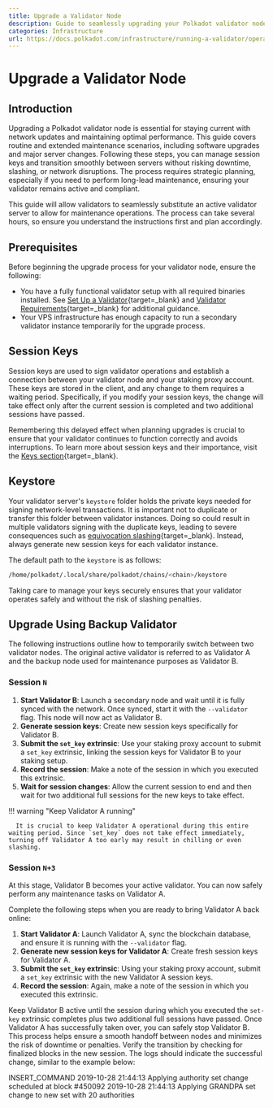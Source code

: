 ```yaml
---
title: Upgrade a Validator Node
description: Guide to seamlessly upgrading your Polkadot validator node, managing session keys, and executing server maintenance while avoiding downtime and slashing risks.
categories: Infrastructure
url: https://docs.polkadot.com/infrastructure/running-a-validator/operational-tasks/upgrade-your-node/
---
```


# Upgrade a Validator Node

## Introduction

Upgrading a Polkadot validator node is essential for staying current with network updates and maintaining optimal performance. This guide covers routine and extended maintenance scenarios, including software upgrades and major server changes. Following these steps, you can manage session keys and transition smoothly between servers without risking downtime, slashing, or network disruptions. The process requires strategic planning, especially if you need to perform long-lead maintenance, ensuring your validator remains active and compliant.

This guide will allow validators to seamlessly substitute an active validator server to allow for maintenance operations. The process can take several hours, so ensure you understand the instructions first and plan accordingly.

## Prerequisites

Before beginning the upgrade process for your validator node, ensure the following:

- You have a fully functional validator setup with all required binaries installed. See [Set Up a Validator](/infrastructure/running-a-validator/onboarding-and-offboarding/set-up-validator/){target=\_blank} and [Validator Requirements](/infrastructure/running-a-validator/requirements/){target=\_blank} for additional guidance.
- Your VPS infrastructure has enough capacity to run a secondary validator instance temporarily for the upgrade process.

## Session Keys

Session keys are used to sign validator operations and establish a connection between your validator node and your staking proxy account. These keys are stored in the client, and any change to them requires a waiting period. Specifically, if you modify your session keys, the change will take effect only after the current session is completed and two additional sessions have passed.

Remembering this delayed effect when planning upgrades is crucial to ensure that your validator continues to function correctly and avoids interruptions. To learn more about session keys and their importance, visit the [Keys section](https://wiki.polkadot.com/learn/learn-cryptography/#keys){target=\_blank}.

## Keystore

Your validator server's `keystore` folder holds the private keys needed for signing network-level transactions. It is important not to duplicate or transfer this folder between validator instances. Doing so could result in multiple validators signing with the duplicate keys, leading to severe consequences such as [equivocation slashing](/infrastructure/staking-mechanics/offenses-and-slashes/#equivocation-slash){target=\_blank}. Instead, always generate new session keys for each validator instance.

The default path to the `keystore` is as follows:

```bash
/home/polkadot/.local/share/polkadot/chains/<chain>/keystore
```

Taking care to manage your keys securely ensures that your validator operates safely and without the risk of slashing penalties.

## Upgrade Using Backup Validator

The following instructions outline how to temporarily switch between two validator nodes. The original active validator is referred to as Validator A and the backup node used for maintenance purposes as Validator B.

### Session `N`

1. **Start Validator B**: Launch a secondary node and wait until it is fully synced with the network. Once synced, start it with the `--validator` flag. This node will now act as Validator B.
2. **Generate session keys**: Create new session keys specifically for Validator B.
3. **Submit the `set_key` extrinsic**: Use your staking proxy account to submit a `set_key` extrinsic, linking the session keys for Validator B to your staking setup.
4. **Record the session**: Make a note of the session in which you executed this extrinsic.
5. **Wait for session changes**: Allow the current session to end and then wait for two additional full sessions for the new keys to take effect.

!!! warning "Keep Validator A running"

      It is crucial to keep Validator A operational during this entire waiting period. Since `set_key` does not take effect immediately, turning off Validator A too early may result in chilling or even slashing.

### Session `N+3`

At this stage, Validator B becomes your active validator. You can now safely perform any maintenance tasks on Validator A.

Complete the following steps when you are ready to bring Validator A back online:

1. **Start Validator A**: Launch Validator A, sync the blockchain database, and ensure it is running with the `--validator` flag.
2. **Generate new session keys for Validator A**: Create fresh session keys for Validator A.
3. **Submit the `set_key` extrinsic**: Using your staking proxy account, submit a `set_key` extrinsic with the new Validator A session keys.
4. **Record the session**: Again, make a note of the session in which you executed this extrinsic.

Keep Validator B active until the session during which you executed the `set-key` extrinsic completes plus two additional full sessions have passed. Once Validator A has successfully taken over, you can safely stop Validator B. This process helps ensure a smooth handoff between nodes and minimizes the risk of downtime or penalties. Verify the transition by checking for finalized blocks in the new session. The logs should indicate the successful change, similar to the example below:

<div id="termynal" data-termynal>
  <span data-ty="input"><span class="file-path"></span>INSERT_COMMAND</span>
  <span data-ty>2019-10-28 21:44:13 Applying authority set change scheduled at block #450092</span>
  <span data-ty>2019-10-28 21:44:13 Applying GRANDPA set change to new set with 20 authorities</span>
  <span data-ty="input"><span class="file-path"></span></span>
</div>

